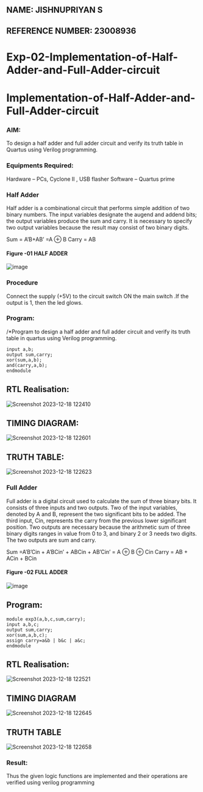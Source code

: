 ## NAME: JISHNUPRIYAN S
## REFERENCE NUMBER: 23008936
# Exp-02-Implementation-of-Half-Adder-and-Full-Adder-circuit

# Implementation-of-Half-Adder-and-Full-Adder-circuit
### AIM:
To design a half adder and full adder circuit and verify its truth table in Quartus using Verilog programming.

### Equipments Required:
Hardware – PCs, Cyclone II , USB flasher
Software – Quartus prime

### Half Adder
Half adder is a combinational circuit that performs simple addition of two binary numbers. The input variables designate the augend and addend bits; the output variables produce the sum and carry. It is necessary to specify two output variables because the result may consist of two binary digits.

Sum = A’B+AB’ =A ⊕ B Carry = AB

#### Figure -01 HALF ADDER 
![image](https://user-images.githubusercontent.com/36288975/163552156-a13e5a56-c638-4110-97d9-8896907c8d25.png)

### Procedure

Connect the supply (+5V) to the circuit switch ON the main switch .If the output is 1, then the led glows.

### Program:
/*Program to design a half adder and full adder circuit and verify its truth table in quartus using Verilog programming.
```module exp3(a,b,sum,carry);
input a,b;
output sum,carry;
xor(sum,a,b);
and(carry,a,b);
endmodule
```
## RTL Realisation:
![Screenshot 2023-12-18 122410](https://github.com/jishnusankaran/Exp-02-Implementation-of-Half-Adder-and-Full-Adder-circuit/assets/144979369/4b99f9aa-97df-47bd-93fd-10d67fde4f65)

## TIMING DIAGRAM:
![Screenshot 2023-12-18 122601](https://github.com/jishnusankaran/Exp-02-Implementation-of-Half-Adder-and-Full-Adder-circuit/assets/144979369/37a66d69-d43e-46b3-844e-56478b80631c)

## TRUTH TABLE:
![Screenshot 2023-12-18 122623](https://github.com/jishnusankaran/Exp-02-Implementation-of-Half-Adder-and-Full-Adder-circuit/assets/144979369/ce8fa62d-e469-481e-bbff-8ca43075be62)


### Full Adder
Full adder is a digital circuit used to calculate the sum of three binary bits. It consists of three inputs and two outputs. Two of the input variables, denoted by A and B, represent the two significant bits to be added. The third input, Cin, represents the carry from the previous lower significant position. Two outputs are necessary because the arithmetic sum of three binary digits ranges in value from 0 to 3, and binary 2 or 3 needs two digits. The two outputs are sum and carry.

Sum =A’B’Cin + A’BCin’ + ABCin + AB’Cin’ = A ⊕ B ⊕ Cin Carry = AB + ACin + BCin

#### Figure -02 FULL ADDER
![image](https://user-images.githubusercontent.com/36288975/163552057-b3547877-6d07-45b4-b7e0-bcfebfad9e1d.png)

## Program:
```
module exp3(a,b,c,sum,carry);
input a,b,c;
output sum,carry;
xor(sum,a,b,c);
assign carry=a&b | b&c | a&c;
endmodule
```

## RTL Realisation:
![Screenshot 2023-12-18 122521](https://github.com/jishnusankaran/Exp-02-Implementation-of-Half-Adder-and-Full-Adder-circuit/assets/144979369/4e136a91-f09d-44a6-a73c-924d2978657c)

## TIMING DIAGRAM


![Screenshot 2023-12-18 122645](https://github.com/jishnusankaran/Exp-02-Implementation-of-Half-Adder-and-Full-Adder-circuit/assets/144979369/d305e1c7-b652-47df-a34e-d0bd4cb4ca0c)


## TRUTH TABLE
![Screenshot 2023-12-18 122658](https://github.com/jishnusankaran/Exp-02-Implementation-of-Half-Adder-and-Full-Adder-circuit/assets/144979369/c2848792-e393-4d8b-94a7-dcb10b4dc1ca)


### Result:
Thus the given logic functions are implemented and their operations are verified using verilog programming
